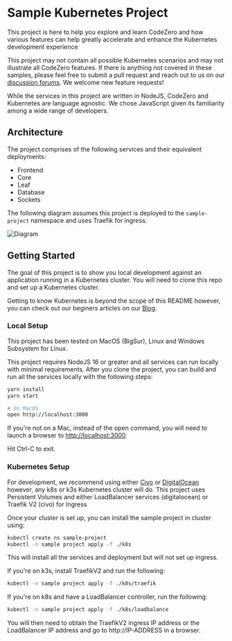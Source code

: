 # Sample Kubernetes Project

This project is here to help you explore and learn CodeZero and how various features can help greatly accelerate and enhance the Kubernetes development experience

This project may not contain all possible Kubernetes scenarios and may not illustrate all CodeZero features. If there is anything not covered in these samples, please feel free to submit a pull request and reach out to us on our [discussion forums](https://github.com/c6o/roadmap/discussions). We welcome new feature requests!

While the services in this project are written in NodeJS, CodeZero and Kubernetes are language agnostic. We chose JavaScript given its familiarity among a wide range of developers.

## Architecture

The project comprises of the following services and their equivalent deployments:

* Frontend
* Core
* Leaf
* Database
* Sockets

The following diagram assumes this project is deployed to the `sample-project` namespace and uses Traefik for ingress.

![Diagram](http://www.plantuml.com/plantuml/svg/bPJ1JXin48RFyLEON1gaXbLxx0a8LAfAAMABUgc49lOaSUErL_OOIYlUlJPEubr09DdBnZF_Pyy_uysn9t0K6iqzDAt6SUliRnJ43cY13NA1BcW4CxQ1j3B8_5AP5XmqF2tfeKLk7IqiOnfdnCbof-OBub8v5AIiOUmTF_aR7B83YRF8vDLLEdD1rFfFLUNW_cYkQ16cmQCJrX0QEXAsgQwL02VjfS8MTVL4Zgyq6BhvTb4vr0WUgu_Z3vLKFXQjZD11Od2wd9AfYMqQQuxQ67XBLglO1JLJAD-INYBTMnSxCS_KXGLv2h4iWIvpqVJNC4LdaD1ld9VGZlQb00-agkK6BEuRy8Gk6-_M-UoK3dixILl_eM9jE_Ay8MzXt-kwAg6JLcLaPwA-4tiINynyJ-BAoZs9CsorVLYv1q7MyU6DHpVau7aQM7_OFDwqrXeqvDb4XpIZsrCRZ0JtC18vy9uFkq0E3W_vFyPuV2wXGT-2m08QVmfYUMvaHFjVwXCsO8C4zXep8WSuKyj8n9L3xuVnv_2GiS6Wr_EHlnEVdJKKqxFqHYDNKhvwNkWdrc6KYFZQ9hr0c4M9ZgzjqhDf54WWc8BVkczjHMg65KkaZRMYxezl9B7TsMD1Th5PrBiuBUhNp9R9T9LzfsNdH_R8s8i_e17ej7CA_JBhu8gwHjsPTgSdl2IpvsA-aye6YzDEAhd9fafuFQIDXPH8cN8rDyKKgbHLxjdrUVtZjNJUzcTTSXdOr5h8VlQfpiQQkLsLbBkshgjK4tpwN6DoNVun6XaQ_Hy0)

## Getting Started

The goal of this project is to show you local development against an application running in a Kubernetes cluster. You will need to clone this repo and set up a Kubernetes cluster.

Getting to know Kubernetes is beyond the scope of this README however, you can check out our beginers articles on our [Blog](https://blog.codezero.io/tag/learning/).

### Local Setup

This project has been tested on MacOS (BigSur), Linux and Windows Subsystem for Linux.

This project requires NodeJS 16 or greater and all services can run locally with minimal requirements. After you clone the project, you can build and run all the services locally with the following steps:

```bash
yarn install
yarn start

# On MacOS
open http://localhost:3000
```

If you're not on a Mac, instead of the open command, you will need to launch a browser to [http://localhost:3000](http://localhost:3000).

Hit Ctrl-C to exit.

### Kubernetes Setup

For development, we recommend using either [Civo](https://civo.com) or [DigitalOcean](https://digitalocean.com) however, any k8s or k3s Kubernetes cluster will do. This project uses Persistent Volumes and either LoadBalancer services (digitalocean) or Traefik V2 (civo) for Ingress

Once your cluster is set up, you can install the sample project in cluster using:

```bash
kubectl create ns sample-project
kubectl -n sample project apply -f ./k8s
```

This will install all the services and deployment but will not set up ingress.

If you're on k3s, install TraefikV2 and run the following:

```bash
kubectl -n sample project apply -f ./k8s/traefik
```

If you're on k8s and have a LoadBalancer controller, run the following:

```bash
kubectl -n sample project apply -f ./k8s/loadbalance
```

You will then need to obtain the TraefikV2 ingress IP address or the LoadBalancer IP address and go to http://IP-ADDRESS in a browser.
